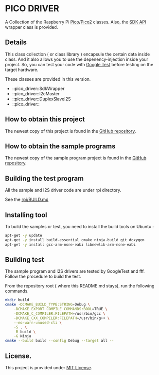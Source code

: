 # PICO DRIVER
A Collection of the Raspberry Pi [Pico](https://www.raspberrypi.com/products/raspberry-pi-pico/)/[Pico2](https://www.raspberrypi.com/products/raspberry-pi-pico-2/) classes. Also, the [SDK API](https://www.raspberrypi.com/documentation/pico-sdk/hardware.html#group_sm_config_1gaed7a6e7dc4f1979c7c62e4773df8c79b) wrapper class is provided. 

## Details
This class collection ( or class library ) encapsule the certain data inside class. And it also allows you to use the depenency-injection inside your project. So, you can test your code with [Google Test](https://github.com/google/googletest) before testing on the target hardware. 

These classes are provided in this version. 
- ::pico_driver::SdkWrapper
- ::pico_driver::I2cMaster
- ::pico_driver::DuplexSlaveI2S
- ::pico_driver::


## How to obtain this project

The newest copy of this project is found in the [GitHub repository](https://github.com/suikan4github/pico_driver). 

## How to obtain the sample programs

The newest copy of the sample program project is found in the [GitHub repository](https://github.com/suikan4github/pico_driver-sample). 


## Building the test program
All the sample and I2S driver code are under rpi directory. 

See the [rpi/BUILD.md](rpi/BUILD.md)

## Installing tool
To build the samples or test, you need to install the build tools on Ubuntu : 

```sh
apt-get -y update
apt-get -y install build-essential cmake ninja-build git doxygen
apt-get -y install gcc-arm-none-eabi libnewlib-arm-none-eabi
```

## Building test
The sample program and I2S drivers are tested by GoogleTest and fff. Follow the procedure to build the test. 

From the repository root ( where this README.md stays), run the following commands. 
```sh
mkdir build
cmake -DCMAKE_BUILD_TYPE:STRING=Debug \
    -DCMAKE_EXPORT_COMPILE_COMMANDS:BOOL=TRUE \
    -DCMAKE_C_COMPILER:FILEPATH=/usr/bin/gcc \
    -DCMAKE_CXX_COMPILER:FILEPATH=/usr/bin/g++ \
    --no-warn-unused-cli \
    -S . \
    -B build \
    -G Ninja
cmake --build build --config Debug --target all --
```
## License.
This project is provided under [MIT License](LICENSE). 